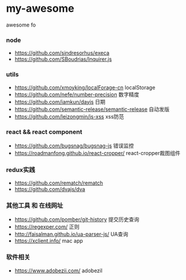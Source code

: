 # my-awesome

awesome fo


### node 

- https://github.com/sindresorhus/execa
- https://github.com/SBoudrias/Inquirer.js

### utils
- https://github.com/xmoyking/localForage-cn localStorage
- https://github.com/nefe/number-precision 数字精度
- https://github.com/iamkun/dayjs 日期
- https://github.com/semantic-release/semantic-release 自动发版
- https://github.com/leizongmin/js-xss xss防范

### react && react component
- https://github.com/bugsnag/bugsnag-js 错误监控
- https://roadmanfong.github.io/react-cropper/ react-cropper裁图组件

### redux实践
- https://github.com/rematch/rematch 
- https://github.com/dvajs/dva

### 其他工具 和 在线网址
- https://github.com/pomber/git-history 提交历史查询
- https://regexper.com/ 正则
- http://faisalman.github.io/ua-parser-js/ UA查询
- https://xclient.info/ mac app

### 软件相关
- https://www.adobezii.com/ adobezil
